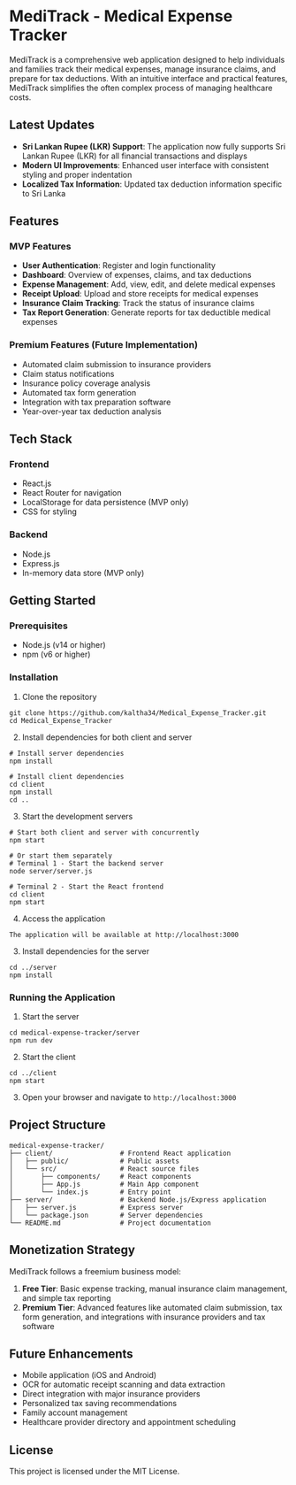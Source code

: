 # MediTrack - Medical Expense Tracker

MediTrack is a comprehensive web application designed to help individuals and families track their medical expenses, manage insurance claims, and prepare for tax deductions. With an intuitive interface and practical features, MediTrack simplifies the often complex process of managing healthcare costs.

## Latest Updates

- **Sri Lankan Rupee (LKR) Support**: The application now fully supports Sri Lankan Rupee (LKR) for all financial transactions and displays
- **Modern UI Improvements**: Enhanced user interface with consistent styling and proper indentation
- **Localized Tax Information**: Updated tax deduction information specific to Sri Lanka

## Features

### MVP Features
- **User Authentication**: Register and login functionality
- **Dashboard**: Overview of expenses, claims, and tax deductions
- **Expense Management**: Add, view, edit, and delete medical expenses
- **Receipt Upload**: Upload and store receipts for medical expenses
- **Insurance Claim Tracking**: Track the status of insurance claims
- **Tax Report Generation**: Generate reports for tax deductible medical expenses

### Premium Features (Future Implementation)
- Automated claim submission to insurance providers
- Claim status notifications
- Insurance policy coverage analysis
- Automated tax form generation
- Integration with tax preparation software
- Year-over-year tax deduction analysis

## Tech Stack

### Frontend
- React.js
- React Router for navigation
- LocalStorage for data persistence (MVP only)
- CSS for styling

### Backend
- Node.js
- Express.js
- In-memory data store (MVP only)

## Getting Started

### Prerequisites
- Node.js (v14 or higher)
- npm (v6 or higher)

### Installation

1. Clone the repository
```
git clone https://github.com/kaltha34/Medical_Expense_Tracker.git
cd Medical_Expense_Tracker
```

2. Install dependencies for both client and server
```
# Install server dependencies
npm install

# Install client dependencies
cd client
npm install
cd ..
```

3. Start the development servers
```
# Start both client and server with concurrently
npm start

# Or start them separately
# Terminal 1 - Start the backend server
node server/server.js

# Terminal 2 - Start the React frontend
cd client
npm start
```

4. Access the application
```
The application will be available at http://localhost:3000
```

3. Install dependencies for the server
```
cd ../server
npm install
```

### Running the Application

1. Start the server
```
cd medical-expense-tracker/server
npm run dev
```

2. Start the client
```
cd ../client
npm start
```

3. Open your browser and navigate to `http://localhost:3000`

## Project Structure

```
medical-expense-tracker/
├── client/                 # Frontend React application
│   ├── public/             # Public assets
│   └── src/                # React source files
│       ├── components/     # React components
│       ├── App.js          # Main App component
│       └── index.js        # Entry point
├── server/                 # Backend Node.js/Express application
│   ├── server.js           # Express server
│   └── package.json        # Server dependencies
└── README.md               # Project documentation
```

## Monetization Strategy

MediTrack follows a freemium business model:

1. **Free Tier**: Basic expense tracking, manual insurance claim management, and simple tax reporting
2. **Premium Tier**: Advanced features like automated claim submission, tax form generation, and integrations with insurance providers and tax software

## Future Enhancements

- Mobile application (iOS and Android)
- OCR for automatic receipt scanning and data extraction
- Direct integration with major insurance providers
- Personalized tax saving recommendations
- Family account management
- Healthcare provider directory and appointment scheduling

## License

This project is licensed under the MIT License.
